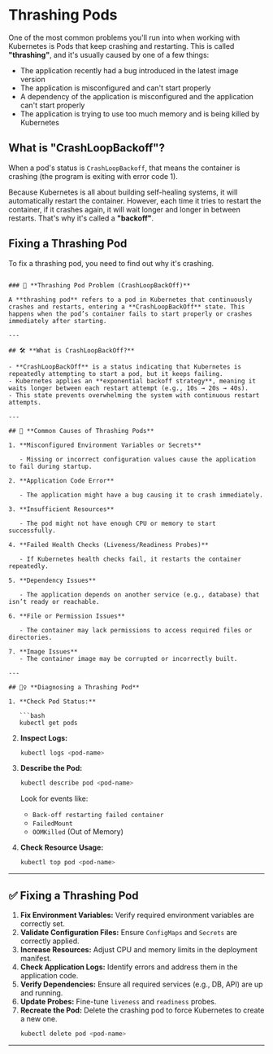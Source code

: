 # Thrashing Pods

One of the most common problems you'll run into when working with Kubernetes is Pods that keep crashing and restarting. This is called **"thrashing"**, and it's usually caused by one of a few things:

- The application recently had a bug introduced in the latest image version
- The application is misconfigured and can't start properly
- A dependency of the application is misconfigured and the application can't start properly
- The application is trying to use too much memory and is being killed by Kubernetes

## What is "CrashLoopBackoff"?

When a pod's status is `CrashLoopBackoff`, that means the container is crashing (the program is exiting with error code 1).

Because Kubernetes is all about building self-healing systems, it will automatically restart the container. However, each time it tries to restart the container, if it crashes again, it will wait longer and longer in between restarts. That's why it's called a **"backoff"**.

## Fixing a Thrashing Pod

To fix a thrashing pod, you need to find out why it's crashing.

````

### 🚨 **Thrashing Pod Problem (CrashLoopBackOff)**

A **thrashing pod** refers to a pod in Kubernetes that continuously crashes and restarts, entering a **CrashLoopBackOff** state. This happens when the pod’s container fails to start properly or crashes immediately after starting.

---

## 🛠️ **What is CrashLoopBackOff?**

- **CrashLoopBackOff** is a status indicating that Kubernetes is repeatedly attempting to start a pod, but it keeps failing.
- Kubernetes applies an **exponential backoff strategy**, meaning it waits longer between each restart attempt (e.g., 10s → 20s → 40s).
- This state prevents overwhelming the system with continuous restart attempts.

---

## 🔄 **Common Causes of Thrashing Pods**

1. **Misconfigured Environment Variables or Secrets**

   - Missing or incorrect configuration values cause the application to fail during startup.

2. **Application Code Error**

   - The application might have a bug causing it to crash immediately.

3. **Insufficient Resources**

   - The pod might not have enough CPU or memory to start successfully.

4. **Failed Health Checks (Liveness/Readiness Probes)**

   - If Kubernetes health checks fail, it restarts the container repeatedly.

5. **Dependency Issues**

   - The application depends on another service (e.g., database) that isn’t ready or reachable.

6. **File or Permission Issues**

   - The container may lack permissions to access required files or directories.

7. **Image Issues**
   - The container image may be corrupted or incorrectly built.

---

## 🕵️‍♀️ **Diagnosing a Thrashing Pod**

1. **Check Pod Status:**

   ```bash
   kubectl get pods
````

2. **Inspect Logs:**

   ```bash
   kubectl logs <pod-name>
   ```

3. **Describe the Pod:**

   ```bash
   kubectl describe pod <pod-name>
   ```

   Look for events like:

   - `Back-off restarting failed container`
   - `FailedMount`
   - `OOMKilled` (Out of Memory)

4. **Check Resource Usage:**
   ```bash
   kubectl top pod <pod-name>
   ```

---

## ✅ **Fixing a Thrashing Pod**

1. **Fix Environment Variables:** Verify required environment variables are correctly set.
2. **Validate Configuration Files:** Ensure `ConfigMaps` and `Secrets` are correctly applied.
3. **Increase Resources:** Adjust CPU and memory limits in the deployment manifest.
4. **Check Application Logs:** Identify errors and address them in the application code.
5. **Verify Dependencies:** Ensure all required services (e.g., DB, API) are up and running.
6. **Update Probes:** Fine-tune `liveness` and `readiness` probes.
7. **Recreate the Pod:** Delete the crashing pod to force Kubernetes to create a new one.
   ```bash
   kubectl delete pod <pod-name>
   ```

---

```

```
